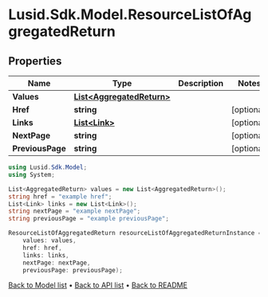 # Lusid.Sdk.Model.ResourceListOfAggregatedReturn

## Properties

Name | Type | Description | Notes
------------ | ------------- | ------------- | -------------
**Values** | [**List&lt;AggregatedReturn&gt;**](AggregatedReturn.md) |  | 
**Href** | **string** |  | [optional] 
**Links** | [**List&lt;Link&gt;**](Link.md) |  | [optional] 
**NextPage** | **string** |  | [optional] 
**PreviousPage** | **string** |  | [optional] 

```csharp
using Lusid.Sdk.Model;
using System;

List<AggregatedReturn> values = new List<AggregatedReturn>();
string href = "example href";
List<Link> links = new List<Link>();
string nextPage = "example nextPage";
string previousPage = "example previousPage";

ResourceListOfAggregatedReturn resourceListOfAggregatedReturnInstance = new ResourceListOfAggregatedReturn(
    values: values,
    href: href,
    links: links,
    nextPage: nextPage,
    previousPage: previousPage);
```

[Back to Model list](../README.md#documentation-for-models) &#8226; [Back to API list](../README.md#documentation-for-api-endpoints) &#8226; [Back to README](../README.md)
